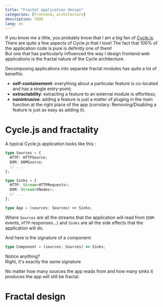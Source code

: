 ```yaml
---
title: "Fractal application design"
categories: [frontend, architecture]
description: TODO
lang: en
---
```


If you know me a little, you probably know that I am a big fan of [Cycle.js](https://cycle.js.org/).  
There are quite a few aspects of Cycle.js that I love! The fact that 100% of the application code is pure is definitly one of them!  
But one that has particularly influenced the way I design frontend web applications is the fractal nature of the Cycle architecture.

Decomposing applications into separate fractal modules has quite a lot of benefits:

- **self-containement**: everything about a particular feature is co-located and has a single entry-point;
- **extractability**: extracting a feature to an external module is effortless;
- **nonintrusive**: adding a feature is just a matter of pluging in the main function at the right place of the app (corrolary: Removing/Disabling a feature is just as easy as adding it).

# Cycle.js and fractality

A typical Cycle.js application looks like this :

```ts
type Sources = {
  HTTP: HTTPSource;
  DOM: DOMSource;
  // ...
};

type Sinks = {
  HTTP: Stream<HTTPRequests>;
  DOM: Stream<VNodes>;
  // ...
};

type App = (sources: Sources) => Sinks;
```

Where `Sources` are all the streams that the application will read from (`DOM` events, `HTTP` responses...) and `Sinks` are all the side effects that the application will do.

And here is the signature of a component:

```ts
type Component = (sources: Sources) => Sinks;
```

Notice anything?  
Right, it's exactly the same signature

No matter how many sources the app reads from and how many sinks it produces the app will still be fractal.

# Fractal design
